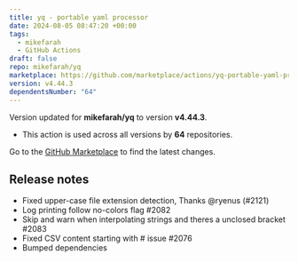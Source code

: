 ```yaml
---
title: yq - portable yaml processor
date: 2024-08-05 08:47:20 +00:00
tags:
  - mikefarah
  - GitHub Actions
draft: false
repo: mikefarah/yq
marketplace: https://github.com/marketplace/actions/yq-portable-yaml-processor
version: v4.44.3
dependentsNumber: "64"
---
```



Version updated for **mikefarah/yq** to version **v4.44.3**.
- This action is used across all versions by **64** repositories.

Go to the [GitHub Marketplace](https://github.com/marketplace/actions/yq-portable-yaml-processor) to find the latest changes.

## Release notes

  - Fixed upper-case file extension detection, Thanks @ryenus (#2121)
  - Log printing follow no-colors flag #2082
  - Skip and warn when interpolating strings and theres a unclosed bracket #2083
  - Fixed CSV content starting with # issue #2076
  - Bumped dependencies
